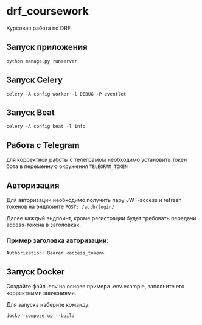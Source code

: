 # drf_coursework
Курсовая работа по DRF

## Запуск приложения

```shell
python manage.py runserver
```


## Запуск Celery

```shell
celery -A config worker -l DEBUG -P eventlet
```


## Запуск Beat
```shell
celery -A config beat -l info
```

## Работа с Telegram
для корректной работы с телеграмом необходимо установить токен бота в переменную окружения `TELEGRAM_TOKEN`


## Авторизация

Для авторизации необходимо получить пару JWT-access и refresh токенов на эндпоинте `POST: /auth/login/`

Далее каждый эндпоинт, кроме регистрации будет требовать передачи access-токена в заголовках.

### Пример заголовка авторизации:

```
Authorization: Bearer <access_token>
```

## Запуск Docker

Создайте файл .env на основе примера .env.example, заполните его корректными значениями. 

Для запуска наберите команду:

```shell
docker-compose up --build
```